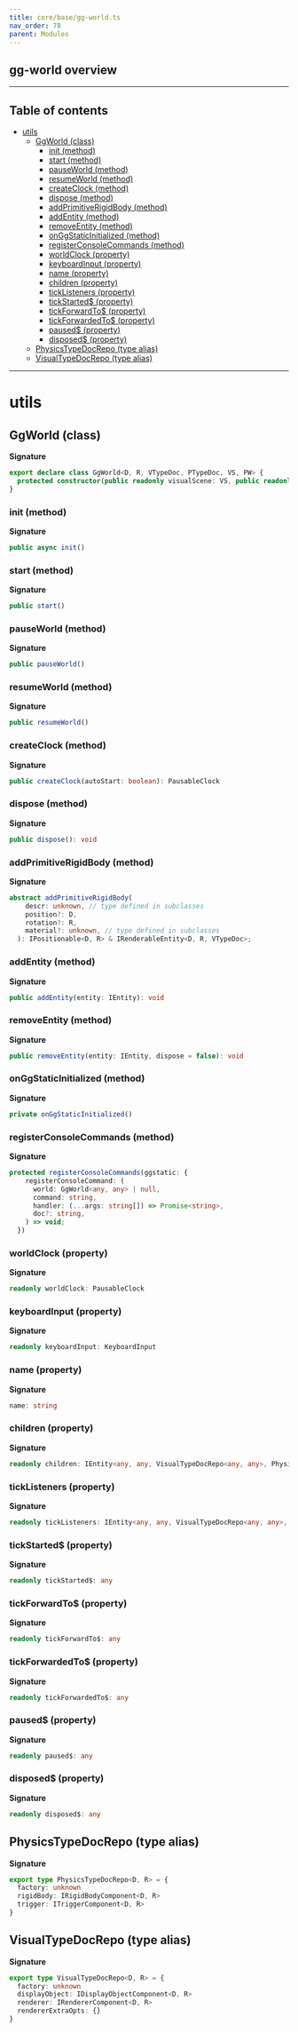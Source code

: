 ```yaml
---
title: core/base/gg-world.ts
nav_order: 78
parent: Modules
---
```


## gg-world overview

---

<h2 class="text-delta">Table of contents</h2>

- [utils](#utils)
  - [GgWorld (class)](#ggworld-class)
    - [init (method)](#init-method)
    - [start (method)](#start-method)
    - [pauseWorld (method)](#pauseworld-method)
    - [resumeWorld (method)](#resumeworld-method)
    - [createClock (method)](#createclock-method)
    - [dispose (method)](#dispose-method)
    - [addPrimitiveRigidBody (method)](#addprimitiverigidbody-method)
    - [addEntity (method)](#addentity-method)
    - [removeEntity (method)](#removeentity-method)
    - [onGgStaticInitialized (method)](#onggstaticinitialized-method)
    - [registerConsoleCommands (method)](#registerconsolecommands-method)
    - [worldClock (property)](#worldclock-property)
    - [keyboardInput (property)](#keyboardinput-property)
    - [name (property)](#name-property)
    - [children (property)](#children-property)
    - [tickListeners (property)](#ticklisteners-property)
    - [tickStarted$ (property)](#tickstarted-property)
    - [tickForwardTo$ (property)](#tickforwardto-property)
    - [tickForwardedTo$ (property)](#tickforwardedto-property)
    - [paused$ (property)](#paused-property)
    - [disposed$ (property)](#disposed-property)
  - [PhysicsTypeDocRepo (type alias)](#physicstypedocrepo-type-alias)
  - [VisualTypeDocRepo (type alias)](#visualtypedocrepo-type-alias)

---

# utils

## GgWorld (class)

**Signature**

```ts
export declare class GgWorld<D, R, VTypeDoc, PTypeDoc, VS, PW> {
  protected constructor(public readonly visualScene: VS, public readonly physicsWorld: PW)
}
```

### init (method)

**Signature**

```ts
public async init()
```

### start (method)

**Signature**

```ts
public start()
```

### pauseWorld (method)

**Signature**

```ts
public pauseWorld()
```

### resumeWorld (method)

**Signature**

```ts
public resumeWorld()
```

### createClock (method)

**Signature**

```ts
public createClock(autoStart: boolean): PausableClock
```

### dispose (method)

**Signature**

```ts
public dispose(): void
```

### addPrimitiveRigidBody (method)

**Signature**

```ts
abstract addPrimitiveRigidBody(
    descr: unknown, // type defined in subclasses
    position?: D,
    rotation?: R,
    material?: unknown, // type defined in subclasses
  ): IPositionable<D, R> & IRenderableEntity<D, R, VTypeDoc>;
```

### addEntity (method)

**Signature**

```ts
public addEntity(entity: IEntity): void
```

### removeEntity (method)

**Signature**

```ts
public removeEntity(entity: IEntity, dispose = false): void
```

### onGgStaticInitialized (method)

**Signature**

```ts
private onGgStaticInitialized()
```

### registerConsoleCommands (method)

**Signature**

```ts
protected registerConsoleCommands(ggstatic: {
    registerConsoleCommand: (
      world: GgWorld<any, any> | null,
      command: string,
      handler: (...args: string[]) => Promise<string>,
      doc?: string,
    ) => void;
  })
```

### worldClock (property)

**Signature**

```ts
readonly worldClock: PausableClock
```

### keyboardInput (property)

**Signature**

```ts
readonly keyboardInput: KeyboardInput
```

### name (property)

**Signature**

```ts
name: string
```

### children (property)

**Signature**

```ts
readonly children: IEntity<any, any, VisualTypeDocRepo<any, any>, PhysicsTypeDocRepo<any, any>>[]
```

### tickListeners (property)

**Signature**

```ts
readonly tickListeners: IEntity<any, any, VisualTypeDocRepo<any, any>, PhysicsTypeDocRepo<any, any>>[]
```

### tickStarted$ (property)

**Signature**

```ts
readonly tickStarted$: any
```

### tickForwardTo$ (property)

**Signature**

```ts
readonly tickForwardTo$: any
```

### tickForwardedTo$ (property)

**Signature**

```ts
readonly tickForwardedTo$: any
```

### paused$ (property)

**Signature**

```ts
readonly paused$: any
```

### disposed$ (property)

**Signature**

```ts
readonly disposed$: any
```

## PhysicsTypeDocRepo (type alias)

**Signature**

```ts
export type PhysicsTypeDocRepo<D, R> = {
  factory: unknown
  rigidBody: IRigidBodyComponent<D, R>
  trigger: ITriggerComponent<D, R>
}
```

## VisualTypeDocRepo (type alias)

**Signature**

```ts
export type VisualTypeDocRepo<D, R> = {
  factory: unknown
  displayObject: IDisplayObjectComponent<D, R>
  renderer: IRendererComponent<D, R>
  rendererExtraOpts: {}
}
```
